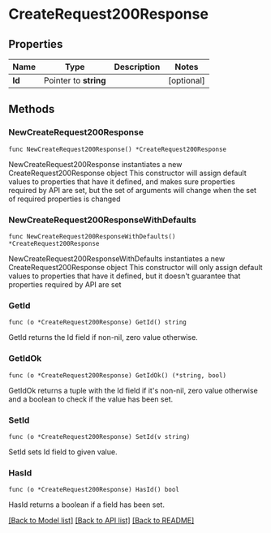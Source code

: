 # CreateRequest200Response

## Properties

Name | Type | Description | Notes
------------ | ------------- | ------------- | -------------
**Id** | Pointer to **string** |  | [optional] 

## Methods

### NewCreateRequest200Response

`func NewCreateRequest200Response() *CreateRequest200Response`

NewCreateRequest200Response instantiates a new CreateRequest200Response object
This constructor will assign default values to properties that have it defined,
and makes sure properties required by API are set, but the set of arguments
will change when the set of required properties is changed

### NewCreateRequest200ResponseWithDefaults

`func NewCreateRequest200ResponseWithDefaults() *CreateRequest200Response`

NewCreateRequest200ResponseWithDefaults instantiates a new CreateRequest200Response object
This constructor will only assign default values to properties that have it defined,
but it doesn't guarantee that properties required by API are set

### GetId

`func (o *CreateRequest200Response) GetId() string`

GetId returns the Id field if non-nil, zero value otherwise.

### GetIdOk

`func (o *CreateRequest200Response) GetIdOk() (*string, bool)`

GetIdOk returns a tuple with the Id field if it's non-nil, zero value otherwise
and a boolean to check if the value has been set.

### SetId

`func (o *CreateRequest200Response) SetId(v string)`

SetId sets Id field to given value.

### HasId

`func (o *CreateRequest200Response) HasId() bool`

HasId returns a boolean if a field has been set.


[[Back to Model list]](../README.md#documentation-for-models) [[Back to API list]](../README.md#documentation-for-api-endpoints) [[Back to README]](../README.md)



